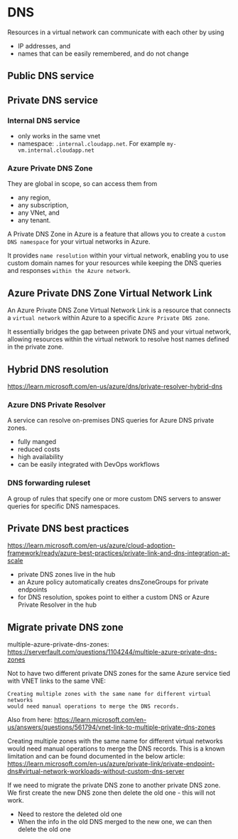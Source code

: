# DNS

 Resources in a virtual network can communicate with each other by using
 - IP addresses, and
 - names that can be easily remembered, and do not change

## Public DNS service

## Private DNS service
### Internal DNS service
- only works in the same vnet
- namespace: `.internal.cloudapp.net`. For example `my-vm.internal.cloudapp.net`

### Azure Private DNS Zone
They are global in scope, so can access them from
- any region,
- any subscription,
- any VNet, and
- any tenant.

A Private DNS Zone in Azure is a feature that allows you
to create a `custom DNS namespace` for your virtual networks in Azure.

It provides `name resolution` within your virtual network,
enabling you to use custom domain names for your resources
while keeping the DNS queries and responses `within the Azure network`.

## Azure Private DNS Zone Virtual Network Link
An Azure Private DNS Zone Virtual Network Link is a resource
that connects a `virtual network` within Azure to a specific `Azure Private DNS zone`.

It essentially bridges the gap between private DNS and your virtual network,
allowing resources within the virtual network to resolve host names defined in the private zone.

## Hybrid DNS resolution
https://learn.microsoft.com/en-us/azure/dns/private-resolver-hybrid-dns

### Azure DNS Private Resolver
A service can resolve on-premises DNS queries for Azure DNS private zones. 
- fully manged
- reduced costs
- high availability
- can be easily integrated with DevOps workflows

### DNS forwarding ruleset
A group of rules that specify one or more custom DNS servers to answer queries for specific DNS namespaces.

## Private DNS best practices
https://learn.microsoft.com/en-us/azure/cloud-adoption-framework/ready/azure-best-practices/private-link-and-dns-integration-at-scale
- private DNS zones live in the hub
- an Azure policy automatically creates dnsZoneGroups for private endpoints
- for DNS resolution, spokes point to either a custom DNS or Azure Private Resolver in the hub

## Migrate private DNS zone
multiple-azure-private-dns-zones: https://serverfault.com/questions/1104244/multiple-azure-private-dns-zones

Not to have two different private DNS zones for the same Azure service tied with VNET links to the same VNE:
```
Creating multiple zones with the same name for different virtual networks
would need manual operations to merge the DNS records.
```

Also from here:
https://learn.microsoft.com/en-us/answers/questions/561794/vnet-link-to-multiple-private-dns-zones

Creating multiple zones with the same name for different virtual networks would need manual operations to merge the DNS records.
This is a known limitation and can be found documented in the below article:
https://learn.microsoft.com/en-us/azure/private-link/private-endpoint-dns#virtual-network-workloads-without-custom-dns-server

If we need to migrate the private DNS zone to another private DNS zone. 
We first create the new DNS zone then delete the old one - this will not work.
- Need to restore the deleted old one
- When the info in the old DNS merged to the new one, we can then delete the old one
